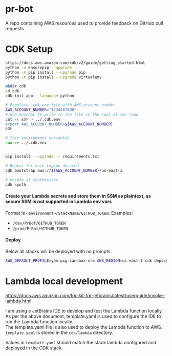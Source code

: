# pr-bot
A repo containing AWS resources used to provide feedback on GitHub pull requests


# CDK Setup

```bash
https://docs.aws.amazon.com/cdk/v2/guide/getting_started.html
python -m ensurepip --upgrade
python -m pip install --upgrade pip
python -m pip install --upgrade virtualenv

mkdir cdk
cd cdk
cdk init app --language python

# Populate .cdk.env file with AWS account number
AWS_ACCOUNT_NUMBER="1234567890"
# Use heredoc to write to the file in the root of the repo
cat << EOF > ../.cdk.env
export AWS_ACCOUNT_NUMBER=${AWS_ACCOUNT_NUMBER}
EOF

# Init environment variables
source ../.cdk.env


pip install --upgrade -r requirements.txt

# Repeat for each region desired
cdk bootstrap aws://${AWS_ACCOUNT_NUMBER}/us-east-1

# ensure it synthesises
cdk synth
```

#### Create your Lambda secrets and store them in SSM as plaintext, as secure SSM is not supported in Lambda env vars
Format is `<environment>/StackName/GITHUB_TOKEN`.
Examples: 
- `/dev/PrBot/GITHUB_TOKEN`
- `/prod/PrBot/GITHUB_TOKEN`

#### Deploy
Below all stacks will be deployed with no prompts.
```bash
AWS_DEFAULT_PROFILE=yam-pxg-sandbox-sre AWS_REGION=us-east-1 cdk deploy --all --require-approval never
```


# Lambda local development
https://docs.aws.amazon.com/toolkit-for-jetbrains/latest/userguide/invoke-lambda.html

I am using a JetBrains IDE to develop and test the Lambda function locally.  
As per the above document, template.yaml is used to configure the IDE to run the Lambda function locally.  
The template.yaml file is also used to deploy the Lambda function to AWS.
`template.yaml` is stored in the `cdk/lambda` directory.

Values in `template.yaml` should match the stack lambda configured and deployed in the CDK stack.